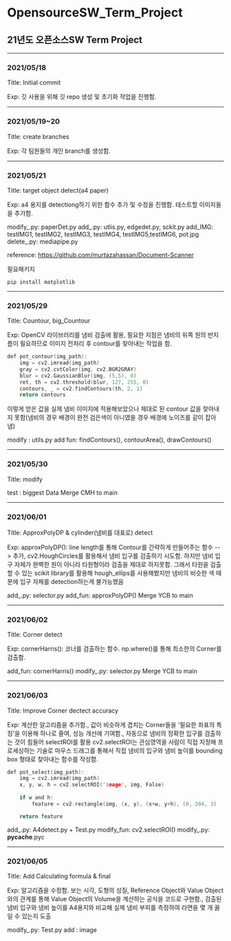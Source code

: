 # OpensourceSW_Term_Project
## 21년도 오픈소스SW Term Project

---
### 2021/05/18

Title: Initial commit

Exp: 깃 사용을 위해 깃 repo 생성 및 초기화 작업을 진행함.

---
### 2021/05/19~20

Title: create branches

Exp: 각 팀원들의 개인 branch를 생성함.

---
### 2021/05/21

Title: target object detect(a4 paper)

Exp: a4 용지를 detectiong하기 위한 함수 추가 및 수정을 진행함. 테스트할 이미지들을 추가함.

modify_.py: paperDet.py
add_.py: utlis.py, edgedet.py, sckit.py
add_IMG: testIMG1, testIMG2, testIMG3, testIMG4, testIMG5,testIMG6, pot.jpg
delete_.py: mediapipe.py

reference:
https://github.com/murtazahassan/Document-Scanner

필요패키지
```
pip install matplotlib 
```
---
### 2021/05/29

Title: Countour, big_Countour

Exp: OpenCV 라이브러리를 냄비 검출에 활용, 필요한 지점은 냄비의 위쪽 원의 반지름이 필요하므로 이미지 전처리 후 contour를 찾아내는 작업을 함.
```C
def pot_contour(img_path):
    img = cv2.imread(img_path)
    gray = cv2.cvtColor(img, cv2.BGR2GRAY)
    blur = cv2.GaussianBlur(img, (5,5), 0)
    ret, th = cv2.threshold(blur, 127, 255, 0)
    contours, _ = cv2.findContours(th, 2, 1)
    return contours
```
이렇게 얻은 값을 실제 냄비 이미지에 적용해보았으나 제대로 된 contour 값을 찾아내지 못함(냄비의 경우 배경이 완전 검은색이 아니였을 경우 배경에 노이즈를 같이 잡아냄)

modify : utils.py
add fun: findContours(), contourArea(), drawContours()

---
### 2021/05/30

Title: modify

test : biggest Data
Merge CMH to main

---
### 2021/06/01

Title: ApproxPolyDP & cylinder(냄비를 대표로) detect

Exp: approxPolyDP(): line length를 통해 Contour를 간략하게 만들어주는 함수 --> 추가, cv2.HoughCircles를 활용해서 냄비 입구를 검출하기 시도함. 하지만 냄비 입구 자체가 완벽한 원이 아니라 타원형이라 검출을 제대로 하지못함. 그래서 타원을 검출할 수 있는 scikit library를 활용해 hough_ellips를 사용해봤지만 냄비의 비슷한 색 때문에 입구 자체를 detection하는게 불가능했음

add_.py: selector.py
add_fun: approxPolyDP()
Merge YCB to main

---
### 2021/06/02

Title: Corner detect

Exp: cornerHarris(): 코너를 검출하는 함수. np.where()를 통해 최소한의 Corner를 검출함.

add_fun: cornerHarris()
modify_.py: selector.py
Merge YCB to main

---
### 2021/06/03

Title: Improve Corner dectect accuracy

Exp: 계산한 알고리즘을 추가함., 값이 비슷하게 겹치는 Corner들을 '필요한 좌표의 특징'을 이용해 하나로 줄여, 성능 개선에 기여함., 자동으로 냄비의 정확한 입구를 검출하는 것이 힘들어 selectROI를 활용
cv2.selectROI는 관심영역을 사람이 직접 지정해 프로세싱하는 기술로 마우스 드래그를 통해서 직접 냄비의 입구와 냄비 높이를 bounding box 형태로 찾아내는 함수를 작성함.
```C
def pot_select(img_path):
    img = cv2.imread(img_path)
    x, y, w, h = cv2.selectROI('image', img, False)
    
    if w and h:
        feature = cv2.rectangle(img, (x, y), (x+w, y+h), (0, 204, 3)

    return feature
```

add_.py: A4detect.py + Test.py
modify_fun: cv2.selectROI()
modify_.py: __pycache__.pyc

---
### 2021/06/05

Title: Add Calculating formula & final

Exp: 알고리즘을 수정함. 보는 시각, 도형의 성질, Reference Object와 Value Object와의 관계를 통해 Value Object의 Volume을 계산하는 공식을 코드로 구현함., 검출된 냄비 입구와 냄비 높이를 A4용지와 비교해 실제 냄비 부피를 측정하여 라면을 몇 개 끓일 수 있는지 도출

modify_.py: Test.py 
add : image
